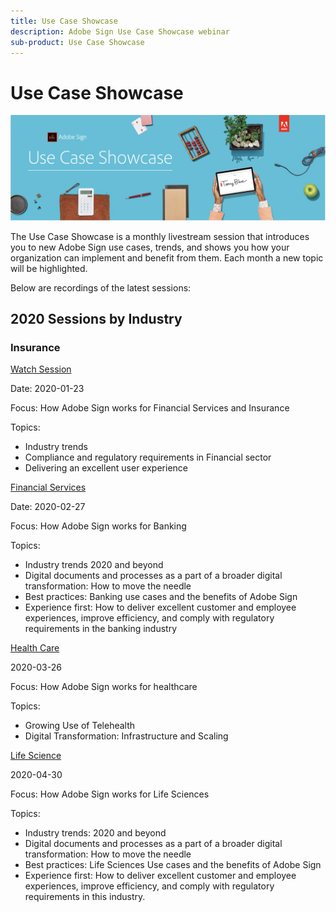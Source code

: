 ```yaml
---
title: Use Case Showcase
description: Adobe Sign Use Case Showcase webinar
sub-product: Use Case Showcase
---
```


# Use Case Showcase 

![use case banner](assets/ucscbanner.png)

The Use Case Showcase is a monthly livestream session that introduces you to new Adobe Sign use cases, trends, and shows you how your organization can implement and benefit from them. Each month a new topic will be highlighted.


Below are recordings of the latest sessions:

## 2020 Sessions by Industry

### Insurance 

[Watch Session](https://esign.adobe.com/2020-use-case-showcase-january-confirmation.html)

Date: 2020-01-23

Focus: How Adobe Sign works for Financial Services and Insurance

Topics: 

* Industry trends
* Compliance and regulatory requirements in Financial sector
* Delivering an excellent user experience

[Financial Services](https://esign.adobe.com/2020-use-case-showcase-feb-ty.html)

Date: 2020-02-27

Focus: How Adobe Sign works for Banking

Topics:

* Industry trends 2020 and beyond 
* Digital documents and processes as a part of a broader digital transformation: How to move the needle
* Best practices: Banking use cases and the benefits of Adobe Sign
* Experience first: How to deliver excellent customer and employee experiences, improve efficiency, and comply with regulatory requirements in the banking industry

[Health Care](https://esign.adobe.com/2020-use-case-showcase-march-ty.html)

2020-03-26

Focus: How Adobe Sign works for healthcare

Topics:
* Growing Use of Telehealth
* Digital Transformation: Infrastructure and Scaling

[Life Science](https://esign.adobe.com/2020-use-case-showcase-april-ty.html)

2020-04-30

Focus: How Adobe Sign works for Life Sciences

Topics:

* Industry trends: 2020 and beyond
* Digital documents and processes as a part of a broader digital transformation: How to move the needle
* Best practices: Life Sciences Use cases and the benefits of Adobe Sign
* Experience first: How to deliver excellent customer and employee experiences, improve efficiency, and comply with regulatory requirements in this industry.
